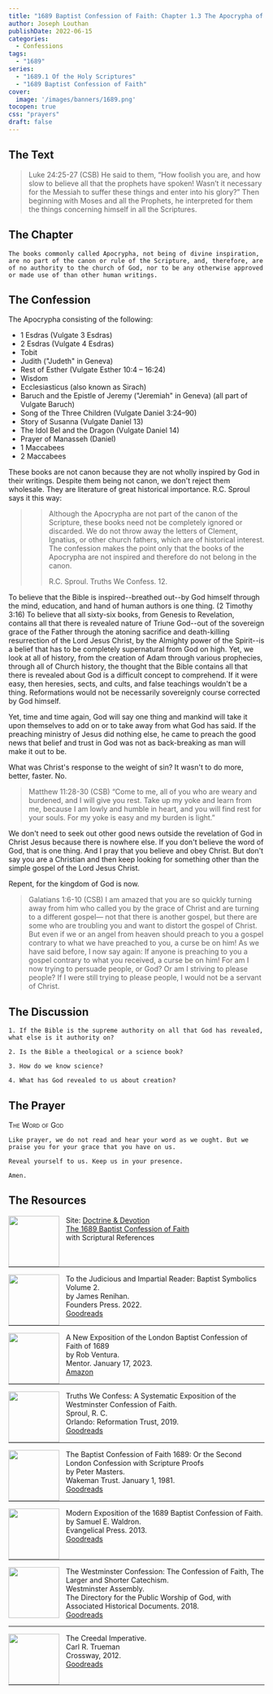 ```yaml
---
title: "1689 Baptist Confession of Faith: Chapter 1.3 The Apocrypha of Holy Scripture"
author: Joseph Louthan
publishDate: 2022-06-15
categories:
  - Confessions
tags:
  - "1689"
series:
  - "1689.1 Of the Holy Scriptures"
  - "1689 Baptist Confession of Faith"
cover:
  image: '/images/banners/1689.png'
tocopen: true
css: "prayers"
draft: false
---
```


## The Text

>Luke 24:25-27 (CSB) He said to them, “How foolish you are, and how slow to believe all that the prophets have spoken! Wasn’t it necessary for the Messiah to suffer these things and enter into his glory?” Then beginning with Moses and all the Prophets, he interpreted for them the things concerning himself in all the Scriptures.

## The Chapter

```text
The books commonly called Apocrypha, not being of divine inspiration, are no part of the canon or rule of the Scripture, and, therefore, are of no authority to the church of God, nor to be any otherwise approved or made use of than other human writings.
```

## The Confession

The Apocrypha consisting of the following:

- 1 Esdras (Vulgate 3 Esdras)
- 2 Esdras (Vulgate 4 Esdras)
- Tobit
- Judith ("Judeth" in Geneva)
- Rest of Esther (Vulgate Esther 10:4 – 16:24)
- Wisdom
- Ecclesiasticus (also known as Sirach)
- Baruch and the Epistle of Jeremy ("Jeremiah" in Geneva) (all part of Vulgate Baruch)
- Song of the Three Children (Vulgate Daniel 3:24–90)
- Story of Susanna (Vulgate Daniel 13)
- The Idol Bel and the Dragon (Vulgate Daniel 14)
- Prayer of Manasseh (Daniel)
- 1 Maccabees
- 2 Maccabees

These books are not canon because they are not wholly inspired by God in their writings. Despite them being not canon, we don't reject them wholesale. They are literature of great historical importance. R.C. Sproul says it this way:

>>Although the Apocrypha are not part of the canon of the Scripture, these books need not be completely ignored or discarded. We do not throw away the letters of Clement, Ignatius, or other church fathers, which are of historical interest. The confession makes the point only that the books of the Apocrypha are not inspired and therefore do not belong in the canon.
>>
>> R.C. Sproul. Truths We Confess. 12.

To believe that the Bible is inspired--breathed out--by God himself through the mind, education, and hand of human authors is one thing. (2 Timothy 3:16) To believe that all sixty-six books, from Genesis to Revelation, contains all that there is revealed nature of Triune God--out of the sovereign grace of the Father through the atoning sacrifice and death-killing resurrection of the Lord Jesus Christ, by the Almighty power of the Spirit--is a belief that has to be completely supernatural from God on high. Yet, we look at all of history, from the creation of Adam through various prophecies, through all of Church history, the thought that the Bible contains all that there is revealed about God is a difficult concept to comprehend. If it were easy, then heresies, sects, and cults, and false teachings wouldn't be a thing. Reformations would not be necessarily sovereignly course corrected by God himself.

Yet, time and time again, God will say one thing and mankind will take it upon themselves to add on or to take away from what God has said. If the preaching ministry of Jesus did nothing else, he came to preach the good news that belief and trust in God was not as back-breaking as man will make it out to be.

What was Christ's response to the weight of sin? It wasn't to do more, better, faster. No.

>Matthew 11:28-30 (CSB) “Come to me, all of you who are weary and burdened, and I will give you rest. Take up my yoke and learn from me, because I am lowly and humble in heart, and you will find rest for your souls. For my yoke is easy and my burden is light.”

We don't need to seek out other good news outside the revelation of God in Christ Jesus because there is nowhere else. If you don't believe the word of God, that is one thing. And I pray that you believe and obey Christ. But don't say you are a Christian and then keep looking for something other than the simple gospel of the Lord Jesus Christ.

Repent, for the kingdom of God is now.

>Galatians 1:6-10 (CSB) I am amazed that you are so quickly turning away from him who called you by the grace of Christ and are turning to a different gospel— not that there is another gospel, but there are some who are troubling you and want to distort the gospel of Christ. But even if we or an angel from heaven should preach to you a gospel contrary to what we have preached to you, a curse be on him! As we have said before, I now say again: If anyone is preaching to you a gospel contrary to what you received, a curse be on him! For am I now trying to persuade people, or God? Or am I striving to please people? If I were still trying to please people, I would not be a servant of Christ.

## The Discussion

```text
1. If the Bible is the supreme authority on all that God has revealed, what else is it authority on?
```

```text
2. Is the Bible a theological or a science book?
```

```text
3. How do we know science?
```

```text
4. What has God revealed to us about creation?
```

## The Prayer

<div style='font-variant: small-caps;'>
The Word of God
</div>

```text
Like prayer, we do not read and hear your word as we ought. But we praise you for your grace that you have on us.

Reveal yourself to us. Keep us in your presence.

Amen.
```

## The Resources

<img src="/images/resources/dnd-1689-site-logo.png" align="left" width="100" style="padding-right: 10px" />Site: [Doctrine & Devotion](http://www.doctrineanddevotion.com/)  
[The 1689 Baptist Confession of Faith](https://www.the1689confession.com/)  
with Scriptural References

<p style="clear:both;">

---

<img src="/images/resources/confession-1689-judacious-reader-renihan.png" align="left" width="100" style="padding-right: 10px" />To the Judicious and Impartial Reader: Baptist Symbolics Volume 2.  
by James Renihan.  
Founders Press. 2022.  
[Goodreads](https://www.goodreads.com/book/show/17867976-modern-exposition-of-the-1689-baptist-confession-of-faith)

<p style="clear:both;">

---

<img src="/images/resources/confession-1689-new-exposition-ventura.jpg" align="left" width="100" style="padding-right: 10px" />A New Exposition of the London Baptist Confession of Faith of 1689    
by Rob Ventura.  
Mentor. January 17, 2023.  
[Amazon](https://www.amazon.com/Exposition-London-Baptist-Confession-Faith/dp/1527108902/ref=asc_df_1527108902/?tag=hyprod-20&linkCode=df0&hvadid=598295323603&hvpos=&hvnetw=g&hvrand=3877532160906942020&hvpone=&hvptwo=&hvqmt=&hvdev=c&hvdvcmdl=&hvlocint=&hvlocphy=9014286&hvtargid=pla-1722666080628&psc=1)

<p style="clear:both;">

---

<img src="/images/resources/confession-wcf-truths-we-confess-sproul.jpg" align="left" width="100" style="padding-right: 10px" />Truths We Confess: A Systematic Exposition of the Westminster Confession of Faith.  
Sproul, R. C.    
Orlando: Reformation Trust, 2019.  
[Goodreads](https://www.goodreads.com/book/show/50024945-truths-we-confess?ac=1&from_search=true&qid=ssTkBgIFwE&rank=1)

<p style="clear:both;">

---

<img src="/images/resources/confession-1689-masters.jpg" align="left" width="100" style="padding-right: 10px" />The Baptist Confession of Faith 1689: Or the Second London Confession with Scripture Proofs  
by Peter Masters.  
Wakeman Trust. January 1, 1981.  
[Goodreads](https://www.goodreads.com/book/show/1723671.Baptist_Confession_of_Faith_1689?ac=1&from_search=true&qid=HfdndsOLE6&rank=1)

<p style="clear:both;">

---

<img src="/images/resources/confession-1689-modern-exposition-waldron.jpg" align="left" width="100" style="padding-right: 10px" />Modern Exposition of the 1689 Baptist Confession of Faith.  
by Samuel E. Waldron.  
Evangelical Press. 2013.  
[Goodreads](https://www.goodreads.com/book/show/17867976-modern-exposition-of-the-1689-baptist-confession-of-faith)

<p style="clear:both;">

---

<img src="/images/resources/confession-wcf-banner-of-truth.jpg" align="left" width="100" style="padding-right: 10px" />The Westminster Confession: The Confession of Faith, The Larger and Shorter Catechism.  
Westminster Assembly.  
The Directory for the Public Worship of God, with Associated Historical Documents. 2018.   
[Goodreads](https://www.goodreads.com/book/show/39905592-the-westminster-confession?ac=1&from_search=true&qid=oMfahlcldC&rank=1)

<p style="clear:both;">

---

<img src="/images/resources/book-creedal-imperative-trueman.jpg" align="left" width="100" style="padding-right: 10px" />The Creedal Imperative.  
Carl R. Trueman    
Crossway, 2012.  
[Goodreads](https://www.goodreads.com/book/show/14452976-the-creedal-imperative?ac=1&from_search=true&qid=GTaJVGWwOY&rank=1)

<p style="clear:both;">

---


